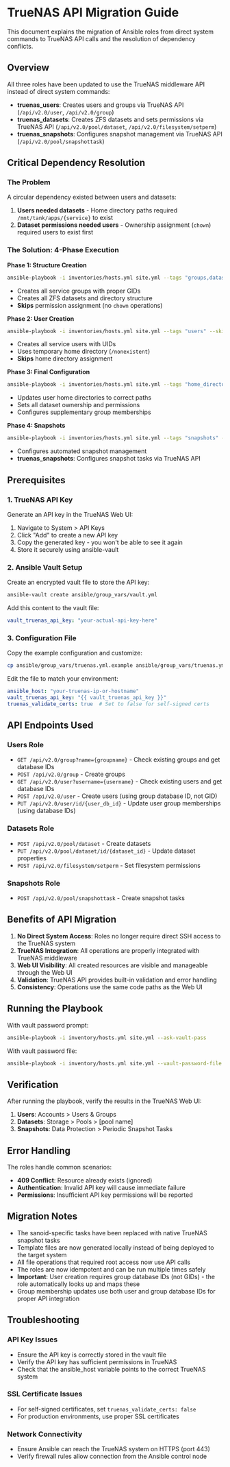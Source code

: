 # TrueNAS API Migration Guide

This document explains the migration of Ansible roles from direct system commands to TrueNAS API calls and the resolution of dependency conflicts.

## Overview

All three roles have been updated to use the TrueNAS middleware API instead of direct system commands:

- **truenas_users**: Creates users and groups via TrueNAS API (`/api/v2.0/user`, `/api/v2.0/group`)
- **truenas_datasets**: Creates ZFS datasets and sets permissions via TrueNAS API (`/api/v2.0/pool/dataset`, `/api/v2.0/filesystem/setperm`)
- **truenas_snapshots**: Configures snapshot management via TrueNAS API (`/api/v2.0/pool/snapshottask`)

## Critical Dependency Resolution

### The Problem

A circular dependency existed between users and datasets:
1. **Users needed datasets** - Home directory paths required `/mnt/tank/apps/{service}` to exist
2. **Dataset permissions needed users** - Ownership assignment (`chown`) required users to exist first

### The Solution: 4-Phase Execution

**Phase 1: Structure Creation**
```bash
ansible-playbook -i inventories/hosts.yml site.yml --tags "groups,datasets" --skip-tags "permissions,post_users" --diff
```
- Creates all service groups with proper GIDs
- Creates all ZFS datasets and directory structure
- **Skips** permission assignment (no `chown` operations)

**Phase 2: User Creation**
```bash
ansible-playbook -i inventories/hosts.yml site.yml --tags "users" --skip-tags "home_directories,post_datasets" --diff
```
- Creates all service users with UIDs
- Uses temporary home directory (`/nonexistent`)
- **Skips** home directory assignment

**Phase 3: Final Configuration**
```bash
ansible-playbook -i inventories/hosts.yml site.yml --tags "home_directories,permissions,post_users" --diff
```
- Updates user home directories to correct paths
- Sets all dataset ownership and permissions
- Configures supplementary group memberships

**Phase 4: Snapshots**
```bash
ansible-playbook -i inventories/hosts.yml site.yml --tags "snapshots" --diff
```
- Configures automated snapshot management
- **truenas_snapshots**: Configures snapshot tasks via TrueNAS API

## Prerequisites

### 1. TrueNAS API Key

Generate an API key in the TrueNAS Web UI:
1. Navigate to System > API Keys
2. Click "Add" to create a new API key
3. Copy the generated key - you won't be able to see it again
4. Store it securely using ansible-vault

### 2. Ansible Vault Setup

Create an encrypted vault file to store the API key:

```bash
ansible-vault create ansible/group_vars/vault.yml
```

Add this content to the vault file:
```yaml
vault_truenas_api_key: "your-actual-api-key-here"
```

### 3. Configuration File

Copy the example configuration and customize:

```bash
cp ansible/group_vars/truenas.yml.example ansible/group_vars/truenas.yml
```

Edit the file to match your environment:
```yaml
ansible_host: "your-truenas-ip-or-hostname"
vault_truenas_api_key: "{{ vault_truenas_api_key }}"
truenas_validate_certs: true  # Set to false for self-signed certs
```

## API Endpoints Used

### Users Role
- `GET /api/v2.0/group?name={groupname}` - Check existing groups and get database IDs
- `POST /api/v2.0/group` - Create groups
- `GET /api/v2.0/user?username={username}` - Check existing users and get database IDs
- `POST /api/v2.0/user` - Create users (using group database ID, not GID)
- `PUT /api/v2.0/user/id/{user_db_id}` - Update user group memberships (using database IDs)

### Datasets Role
- `POST /api/v2.0/pool/dataset` - Create datasets
- `PUT /api/v2.0/pool/dataset/id/{dataset_id}` - Update dataset properties
- `POST /api/v2.0/filesystem/setperm` - Set filesystem permissions

### Snapshots Role
- `POST /api/v2.0/pool/snapshottask` - Create snapshot tasks

## Benefits of API Migration

1. **No Direct System Access**: Roles no longer require direct SSH access to the TrueNAS system
2. **TrueNAS Integration**: All operations are properly integrated with TrueNAS middleware
3. **Web UI Visibility**: All created resources are visible and manageable through the Web UI
4. **Validation**: TrueNAS API provides built-in validation and error handling
5. **Consistency**: Operations use the same code paths as the Web UI

## Running the Playbook

With vault password prompt:
```bash
ansible-playbook -i inventory/hosts.yml site.yml --ask-vault-pass
```

With vault password file:
```bash
ansible-playbook -i inventory/hosts.yml site.yml --vault-password-file .vault_pass
```

## Verification

After running the playbook, verify the results in the TrueNAS Web UI:

1. **Users**: Accounts > Users & Groups
2. **Datasets**: Storage > Pools > [pool name]
3. **Snapshots**: Data Protection > Periodic Snapshot Tasks

## Error Handling

The roles handle common scenarios:
- **409 Conflict**: Resource already exists (ignored)
- **Authentication**: Invalid API key will cause immediate failure
- **Permissions**: Insufficient API key permissions will be reported

## Migration Notes

- The sanoid-specific tasks have been replaced with native TrueNAS snapshot tasks
- Template files are now generated locally instead of being deployed to the target system
- All file operations that required root access now use API calls
- The roles are now idempotent and can be run multiple times safely
- **Important**: User creation requires group database IDs (not GIDs) - the role automatically looks up and maps these
- Group membership updates use both user and group database IDs for proper API integration

## Troubleshooting

### API Key Issues
- Ensure the API key is correctly stored in the vault file
- Verify the API key has sufficient permissions in TrueNAS
- Check that the ansible_host variable points to the correct TrueNAS system

### SSL Certificate Issues
- For self-signed certificates, set `truenas_validate_certs: false`
- For production environments, use proper SSL certificates

### Network Connectivity
- Ensure Ansible can reach the TrueNAS system on HTTPS (port 443)
- Verify firewall rules allow connection from the Ansible control node